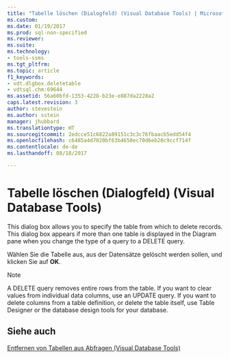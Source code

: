 ```yaml
---
title: "Tabelle löschen (Dialogfeld) (Visual Database Tools) | Microsoft-Dokumentation"
ms.custom: 
ms.date: 01/19/2017
ms.prod: sql-non-specified
ms.reviewer: 
ms.suite: 
ms.technology:
- tools-ssms
ms.tgt_pltfrm: 
ms.topic: article
f1_keywords:
- vdt.dlgbox.deletetable
- vdtsql.chm:69644
ms.assetid: 56a60bfd-1353-4228-b23e-e887da2228a2
caps.latest.revision: 3
author: stevestein
ms.author: sstein
manager: jhubbard
ms.translationtype: HT
ms.sourcegitcommit: 2edcce51c6822a89151c3c3c76fbaacb5edd54f4
ms.openlocfilehash: c6485a4d7020bf63b4650ec70d6eb20c9ccf714f
ms.contentlocale: de-de
ms.lasthandoff: 08/18/2017

---
```

# <a name="delete-table-dialog-box-visual-database-tools"></a>Tabelle löschen (Dialogfeld) (Visual Database Tools)
This dialog box allows you to specify the table from which to delete records. This dialog box appears if more than one table is displayed in the Diagram pane when you change the type of a query to a DELETE query.  
  
Wählen Sie die Tabelle aus, aus der Datensätze gelöscht werden sollen, und klicken Sie auf **OK**.  
  
> [!NOTE]  
> A DELETE query removes entire rows from the table. If you want to clear values from individual data columns, use an UPDATE query. If you want to delete columns from a table definition, or delete the table itself, use Table Designer or the database design tools for your database.  
  
## <a name="see-also"></a>Siehe auch  
[Entfernen von Tabellen aus Abfragen &#40;Visual Database Tools&#41;](../../ssms/visual-db-tools/remove-tables-from-queries-visual-database-tools.md)  
  

